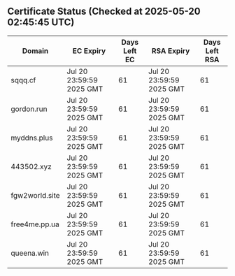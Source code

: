 ## Certificate Status (Checked at 2025-05-20 02:45:45 UTC)
| Domain | EC Expiry | Days Left EC | RSA Expiry | Days Left RSA |
|--------|-----------|-------------|------------|--------------|
| sqqq.cf | Jul 20 23:59:59 2025 GMT | 61 | Jul 20 23:59:59 2025 GMT | 61 |
| gordon.run | Jul 20 23:59:59 2025 GMT | 61 | Jul 20 23:59:59 2025 GMT | 61 |
| myddns.plus | Jul 20 23:59:59 2025 GMT | 61 | Jul 20 23:59:59 2025 GMT | 61 |
| 443502.xyz | Jul 20 23:59:59 2025 GMT | 61 | Jul 20 23:59:59 2025 GMT | 61 |
| fgw2world.site | Jul 20 23:59:59 2025 GMT | 61 | Jul 20 23:59:59 2025 GMT | 61 |
| free4me.pp.ua | Jul 20 23:59:59 2025 GMT | 61 | Jul 20 23:59:59 2025 GMT | 61 |
| queena.win | Jul 20 23:59:59 2025 GMT | 61 | Jul 20 23:59:59 2025 GMT | 61 |
